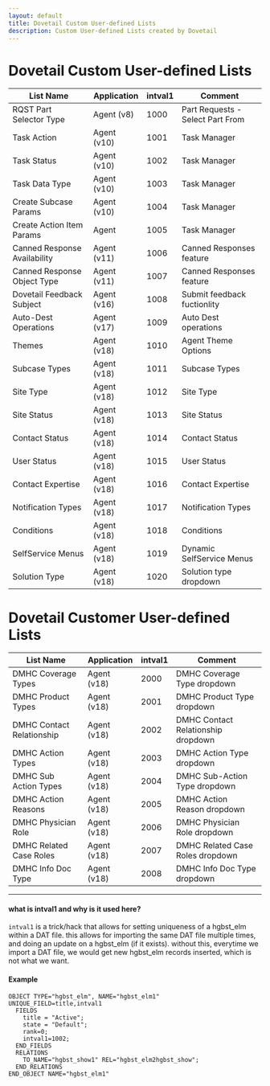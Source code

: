 ```yaml
---
layout: default
title: Dovetail Custom User-defined Lists
description: Custom User-defined Lists created by Dovetail
---
```


# Dovetail Custom User-defined Lists

| List Name | Application | intval1 | Comment |
| --- | --- | --- | --- |
| RQST Part Selector Type | Agent (v8) | 1000 | Part Requests - Select Part From|
| Task Action | Agent (v10)  | 1001 | Task Manager|
| Task Status | Agent (v10)  | 1002 | Task Manager|
| Task Data Type | Agent (v10)  | 1003 | Task Manager|
| Create Subcase Params | Agent (v10)  | 1004 | Task Manager|
| Create Action Item Params | Agent  | 1005 | Task Manager|
| Canned Response Availability | Agent (v11) | 1006 | Canned Responses feature|
| Canned Response Object Type | Agent (v11) | 1007 | Canned Responses feature|
| Dovetail Feedback Subject | Agent (v16) | 1008 | Submit feedback fuctionlity|
| Auto-Dest Operations | Agent (v17) | 1009 | Auto Dest operations|
| Themes | Agent (v18) | 1010 | Agent Theme Options|
| Subcase Types | Agent (v18) | 1011 | Subcase Types |
| Site Type | Agent (v18) | 1012 | Site Type |
| Site Status | Agent (v18) | 1013 | Site Status |
| Contact Status | Agent (v18) | 1014 | Contact Status |
| User Status | Agent (v18) | 1015 | User Status |
| Contact Expertise | Agent (v18) | 1016 | Contact Expertise |
| Notification Types | Agent (v18) | 1017 | Notification Types |
| Conditions | Agent (v18) | 1018 | Conditions |
| SelfService Menus | Agent (v18) | 1019 | Dynamic SelfService Menus |
| Solution Type | Agent (v18) | 1020 | Solution type dropdown |


# Dovetail Customer User-defined Lists

| List Name | Application | intval1 | Comment |
| --- | --- | --- | --- |
| DMHC Coverage Types | Agent (v18) | 2000 | DMHC Coverage Type dropdown |
| DMHC Product Types | Agent (v18) | 2001 | DMHC Product Type dropdown |
| DMHC Contact Relationship | Agent (v18) | 2002 | DMHC Contact Relationship dropdown |
| DMHC Action Types | Agent (v18) | 2003 | DMHC Action Type dropdown |
| DMHC Sub Action Types | Agent (v18) | 2004 | DMHC Sub-Action Type dropdown |
| DMHC Action Reasons | Agent (v18) | 2005 | DMHC Action Reason dropdown |
| DMHC Physician Role | Agent (v18) | 2006 | DMHC Physician Role dropdown |
| DMHC Related Case Roles | Agent (v18) | 2007 | DMHC Related Case Roles dropdown |
| DMHC Info Doc Type | Agent (v18) | 2008 | DMHC Info Doc Type dropdown |

---

#### what is intval1 and why is it used here?

`intval1` is a trick/hack that allows for setting uniqueness of a hgbst_elm within a DAT file. this allows for importing the same DAT file multiple times, and doing an update on a hgbst_elm (if it exists). without this, everytime we import a DAT file, we would get new hgbst_elm records inserted, which is not what we want.

#### Example

~~~
OBJECT TYPE="hgbst_elm", NAME="hgbst_elm1"
UNIQUE_FIELD=title,intval1
  FIELDS
    title = "Active";
    state = "Default";
    rank=0;
    intval1=1002;
  END_FIELDS
  RELATIONS
    TO_NAME="hgbst_show1" REL="hgbst_elm2hgbst_show";
  END_RELATIONS
END_OBJECT NAME="hgbst_elm1"
~~~
